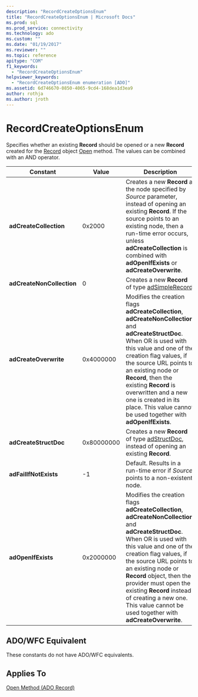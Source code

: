```yaml
---
description: "RecordCreateOptionsEnum"
title: "RecordCreateOptionsEnum | Microsoft Docs"
ms.prod: sql
ms.prod_service: connectivity
ms.technology: ado
ms.custom: ""
ms.date: "01/19/2017"
ms.reviewer: ""
ms.topic: reference
apitype: "COM"
f1_keywords: 
  - "RecordCreateOptionsEnum"
helpviewer_keywords: 
  - "RecordCreateOptionsEnum enumeration [ADO]"
ms.assetid: 6d746670-0850-4065-9cd4-168dea1d3ea9
author: rothja
ms.author: jroth
---
```

# RecordCreateOptionsEnum
Specifies whether an existing **Record** should be opened or a new **Record** created for the [Record](./record-object-ado.md) object [Open](./open-method-ado-record.md) method. The values can be combined with an AND operator.  
  
|Constant|Value|Description|  
|--------------|-----------|-----------------|  
|**adCreateCollection**|0x2000|Creates a new **Record** at the node specified by *Source* parameter, instead of opening an existing **Record**. If the source points to an existing node, then a run-time error occurs, unless **adCreateCollection** is combined with **adOpenIfExists** or **adCreateOverwrite**.|  
|**adCreateNonCollection**|0|Creates a new **Record** of type [adSimpleRecord](./recordtypeenum.md).|  
|**adCreateOverwrite**|0x4000000|Modifies the creation flags **adCreateCollection**, **adCreateNonCollection**, and **adCreateStructDoc**. When OR is used with this value and one of the creation flag values, if the source URL points to an existing node or **Record**, then the existing **Record** is overwritten and a new one is created in its place. This value cannot be used together with **adOpenIfExists**.|  
|**adCreateStructDoc**|0x80000000|Creates a new **Record** of type [adStructDoc](./recordtypeenum.md), instead of opening an existing **Record**.|  
|**adFailIfNotExists**|-1|Default. Results in a run-time error if *Source* points to a non-existent node.|  
|**adOpenIfExists**|0x2000000|Modifies the creation flags **adCreateCollection**, **adCreateNonCollection**, and **adCreateStructDoc**. When OR is used with this value and one of the creation flag values, if the source URL points to an existing node or **Record** object, then the provider must open the existing **Record** instead of creating a new one. This value cannot be used together with **adCreateOverwrite**.|  
  
## ADO/WFC Equivalent  
 These constants do not have ADO/WFC equivalents.  
  
## Applies To  
 [Open Method (ADO Record)](./open-method-ado-record.md)